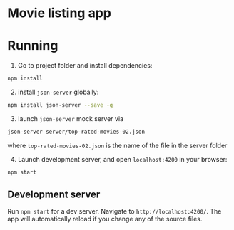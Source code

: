 # Movie listing app

# Running

1. Go to project folder and install dependencies:
 ```bash
 npm install
 ```
 
2. install `json-server` globally:

```bash
npm install json-server --save -g
```

3. launch `json-server` mock server via

```bash
json-server server/top-rated-movies-02.json
```
where `top-rated-movies-02.json` is the name of the file in the server folder

4. Launch development server, and open `localhost:4200` in your browser:
 ```bash
 npm start
 ```


## Development server

Run `npm start` for a dev server. Navigate to `http://localhost:4200/`. The app will automatically reload if you change
any of the source files.
